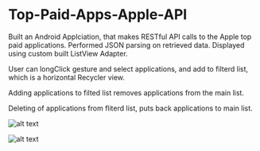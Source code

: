 # Top-Paid-Apps-Apple-API 

Built an Android Applciation, that makes RESTful API calls to the Apple top paid applications. Performed JSON parsing on retrieved data. Displayed using custom built ListView Adapter. 

User can longClick gesture and select applications, and add to filterd list, which is a horizontal Recycler view. 

Adding applications to filted list removes applications from the main list. 

Deleting of applications from fliterd list, puts back applications to main list. 



 ![alt text](https://raw.githubusercontent.com/harshkv/Top-Paid-Apps-Apple-API-/master/s1.png)
 
  ![alt text](https://raw.githubusercontent.com/harshkv/Top-Paid-Apps-Apple-API-/master/s2.png)


